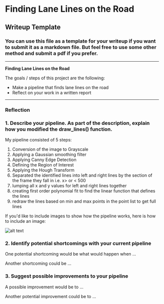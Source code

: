 # **Finding Lane Lines on the Road** 

## Writeup Template

### You can use this file as a template for your writeup if you want to submit it as a markdown file. But feel free to use some other method and submit a pdf if you prefer.

---

**Finding Lane Lines on the Road**

The goals / steps of this project are the following:
* Make a pipeline that finds lane lines on the road
* Reflect on your work in a written report


[//]: # (Image References)

[image1]: ./examples/grayscale.jpg "Grayscale"

---

### Reflection

### 1. Describe your pipeline. As part of the description, explain how you modified the draw_lines() function.

My pipeline consisted of 5 steps: 

1. Conversion of the image to Grayscale
2. Applying a Gaussian smoothing filter
3. Applying Canny Edge Detection
4. Defining the Region of Interest
5. Applying the Hough Transform
6. Separated the identified lines into left and right lines by the section of the frame they fall in i.e. x> or < 500
7. lumping all x and y values for left and right lines together
8. creating first order polynomial fit to find the linear function that defines the lines
9. redraw the lines based on min and max points in the point list to get full lines


If you'd like to include images to show how the pipeline works, here is how to include an image: 

![alt text][image1]


### 2. Identify potential shortcomings with your current pipeline


One potential shortcoming would be what would happen when ... 

Another shortcoming could be ...


### 3. Suggest possible improvements to your pipeline

A possible improvement would be to ...

Another potential improvement could be to ...

